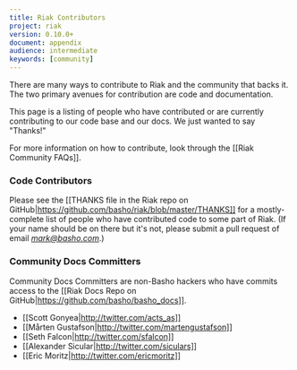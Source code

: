 ```yaml
---
title: Riak Contributors
project: riak
version: 0.10.0+
document: appendix
audience: intermediate
keywords: [community]
---
```


There are many ways to contribute to Riak and the community that backs it. The two primary avenues for contribution are code and documentation.

This page is a listing of people who have contributed or are currently contributing to our code base and our docs. We just wanted to say "Thanks!"

For more information on how to contribute, look through the [[Riak Community FAQs]].

### Code Contributors

Please see the [[THANKS file in the Riak repo on GitHub|https://github.com/basho/riak/blob/master/THANKS]] for a mostly-complete list of people who have contributed code to some part of Riak. (If your name should be on there but it's not, please submit a pull request of email *mark@basho.com*.)

### Community Docs Committers

Community Docs Committers are non-Basho hackers who have commits access to the [[Riak Docs Repo on GitHub|https://github.com/basho/basho_docs]].

* [[Scott Gonyea|http://twitter.com/acts_as]]
* [[Mårten Gustafson|http://twitter.com/martengustafson]]
* [[Seth Falcon|http://twitter.com/sfalcon]]
* [[Alexander Sicular|http://twitter.com/siculars]]
* [[Eric Moritz|http://twitter.com/ericmoritz]]
